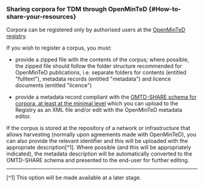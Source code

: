 ### Sharing corpora for TDM through OpenMinTeD {#How-to-share-your-resources}

Corpora can be registered only by authorised users at the [OpenMinTeD registry](https://services.openminted.eu/resourceRegistration/corpus/upload).

If you wish to register a corpus, you must:

* provide a zipped file with the contents of the corpus; where possible, the zipped file should follow the folder structure recommended for OpenMinTeD publications, i.e. separate folders for contents \(entitled "fulltext"\), metadata records \(entitled "metadata"\) and licence documents \(entitled "licence"\)

* provide a metadata record compliant with the [OMTD-SHARE schema for corpora, at least at the minimal level](/guidelines_for_providers_of_corpora/recommended_schema_for_corpora.md) which you can upload to the Registry as an XML file and/or edit with the OpenMinTeD metadata editor.

If the corpus is stored at the repository of a network or infrastructure that allows harvesting \(normally upon agreements made with OpenMinTeD\), you can also provide the relevant identifier and this will be uploaded with the appropriate description[^1]. Where possible \(and this will be appropriately indicated\), the metadata description will be automatically converted to the OMTD-SHARE schema and presented to the end-user for further editing.

---

[^1] This option will be made available at a later stage.

